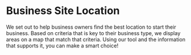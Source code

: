 Business Site Location
======================

We set out to help business owners find the best location to start their business. Based on criteria that is key to their business type, we display areas on a map that match that criteria. Using our tool and the information that supports it, you can make a smart choice!